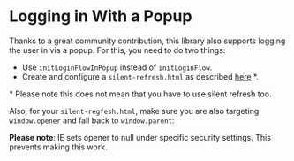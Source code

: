 # Logging in With a Popup

Thanks to a great community contribution, this library also supports logging the user in via a popup. For this, you need to do two things:

- Use ``initLoginFlowInPopup`` instead of ``initLoginFlow``.
- Create and configure a ``silent-refresh.html`` as described [here](./silent-refresh.html) *.

\* Please note this does not mean that you have to use silent refresh too.

Also, for your ``silent-regfesh.html``, make sure you are also targeting
``window.opener`` and fall back to ``window.parent``:

**Please note**: IE sets opener to null under specific security settings. This prevents making this work.